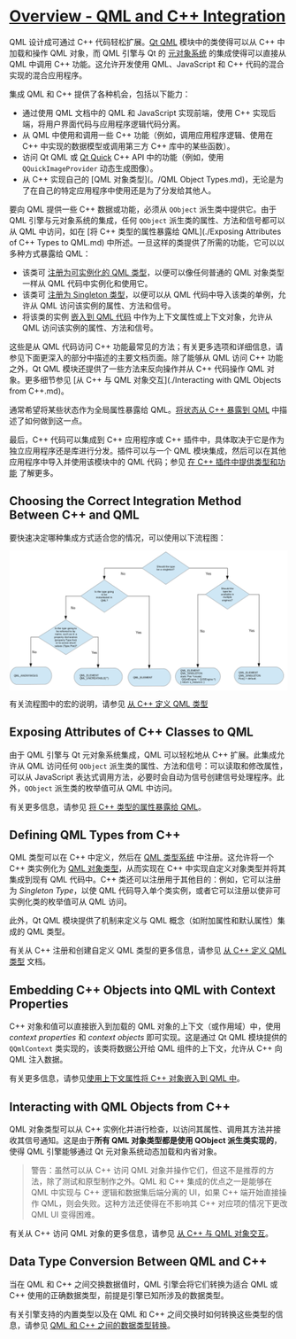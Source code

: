 # [Overview - QML and C++ Integration](https://doc.qt.io/qt-6/qtqml-cppintegration-overview.html)

QML 设计成可通过 C++ 代码轻松扩展。[Qt QML](<./Qt QML.md>) 模块中的类使得可以从 C++ 中加载和操作 QML 对象，而 QML 引擎与 Qt 的 [元对象系统](<../Qt Core/The Meta-Object System.md>) 的集成使得可以直接从 QML 中调用 C++ 功能。这允许开发使用 QML、JavaScript 和 C++ 代码的混合实现的混合应用程序。

集成 QML 和 C++ 提供了各种机会，包括以下能力：

- 通过使用 QML 文档中的 QML 和 JavaScript 实现前端，使用 C++ 实现后端，将用户界面代码与应用程序逻辑代码分离。
- 从 QML 中使用和调用一些 C++ 功能（例如，调用应用程序逻辑、使用在 C++ 中实现的数据模型或调用第三方 C++ 库中的某些函数）。
- 访问 Qt QML 或 [Qt Quick](<../Qt Quick/Qt Quick.md>) C++ API 中的功能（例如，使用 `QQuickImageProvider` 动态生成图像）。
- 从 C++ 实现自己的 [QML 对象类型](。/QML Object Types.md)，无论是为了在自己的特定应用程序中使用还是为了分发给其他人。

要向 QML 提供一些 C++ 数据或功能，必须从 `QObject` 派生类中提供它。由于 QML 引擎与元对象系统的集成，任何 `QObject` 派生类的属性、方法和信号都可以从 QML 中访问，如在 [将 C++ 类型的属性暴露给 QML](./Exposing Attributes of C++ Types to QML.md) 中所述。一旦这样的类提供了所需的功能，它可以以多种方式暴露给 QML：

- 该类可 [注册为可实例化的 QML 类型](<./Defining QML Types from C++.md#Registering an Instantiable Object Type>)，以便可以像任何普通的 QML 对象类型一样从 QML 代码中实例化和使用它。
- 该类可 [注册为 Singleton 类型](<./Defining QML Types from C++.md#Registering Singleton Objects with a Singleton Type>)，以便可以从 QML 代码中导入该类的单例，允许从 QML 访问该实例的属性、方法和信号。
- 将该类的实例 [嵌入到 QML 代码](https://doc.qt.io/qt-6/qtqml-cppintegration-contextproperties.html) 中作为上下文属性或上下文对象，允许从 QML 访问该实例的属性、方法和信号。

这些是从 QML 代码访问 C++ 功能最常见的方法；有关更多选项和详细信息，请参见下面更深入的部分中描述的主要文档页面。除了能够从 QML 访问 C++ 功能之外，Qt QML 模块还提供了一些方法来反向操作并从 C++ 代码操作 QML 对象。更多细节参见 [从 C++ 与 QML 对象交互](./Interacting with QML Objects from C++.md)。

通常希望将某些状态作为全局属性暴露给 QML。[将状态从 C++ 暴露到 QML](<./Exposing State from C++ to QML.md>) 中描述了如何做到这一点。

最后，C++ 代码可以集成到 C++ 应用程序或 C++ 插件中，具体取决于它是作为独立应用程序还是库进行分发。插件可以与一个 QML 模块集成，然后可以在其他应用程序中导入并使用该模块中的 QML 代码；参见 [在 C++ 插件中提供类型和功能](<./Creating C++ Plugins for QML.md>) 了解更多。

## Choosing the Correct Integration Method Between C++ and QML

要快速决定哪种集成方式适合您的情况，可以使用以下流程图：

<img src="./assets/cpp-qml-integration-flowchart.png" align="center" />

有关流程图中的宏的说明，请参见 [从 C++ 定义 QML 类型](<./Defining QML Types from C++.md>)

## Exposing Attributes of C++ Classes to QML

由于 QML 引擎与 Qt 元对象系统集成，QML 可以轻松地从 C++ 扩展。此集成允许从 QML 访问任何 `QObject` 派生类的属性、方法和信号：可以读取和修改属性，可以从 JavaScript 表达式调用方法，必要时会自动为信号创建信号处理程序。此外，`QObject` 派生类的枚举值可从 QML 中访问。

有关更多信息，请参见 [将 C++ 类型的属性暴露给 QML](<./Exposing Attributes of C++ Types to QML.md>)。

## Defining QML Types from C++

QML 类型可以在 C++ 中定义，然后在 [QML 类型系统](<./The QML Type System.md>) 中注册。这允许将一个 C++ 类实例化为 [QML 对象类型](<./QML Object Types.md>)，从而实现在 C++ 中实现自定义对象类型并将其集成到现有 QML 代码中。C++ 类还可以注册用于其他目的：例如，它可以注册为 *Singleton Type*，以使 QML 代码导入单个类实例，或者它可以注册以使非可实例化类的枚举值可从 QML 访问。

此外，Qt QML 模块提供了机制来定义与 QML 概念（如附加属性和默认属性）集成的 QML 类型。

有关从 C++ 注册和创建自定义 QML 类型的更多信息，请参见 [从 C++ 定义 QML 类型](<./Defining QML Types from C++.md>) 文档。

## Embedding C++ Objects into QML with Context Properties

C++ 对象和值可以直接嵌入到加载的 QML 对象的上下文（或作用域）中，使用 *context properties* 和 *context objects* 即可实现。这是通过 Qt QML 模块提供的 `QQmlContext` 类实现的，该类将数据公开给 QML 组件的上下文，允许从 C++ 向 QML 注入数据。

有关更多信息，请参见[使用上下文属性将 C++ 对象嵌入到 QML 中](<./Embedding C++ Objects into QML with Context Properties.md>)。

## Interacting with QML Objects from C++

QML 对象类型可以从 C++ 实例化并进行检查，以访问其属性、调用其方法并接收其信号通知。这是由于**所有 QML 对象类型都是使用 QObject 派生类实现的**，使得 QML 引擎能够通过 Qt 元对象系统动态加载和内省对象。

> 警告：虽然可以从 C++ 访问 QML 对象并操作它们，但这不是推荐的方法，除了测试和原型制作之外。QML 和 C++ 集成的优点之一是能够在 QML 中实现与 C++ 逻辑和数据集后端分离的 UI，如果 C++ 端开始直接操作 QML，则会失败。这种方法还使得在不影响其 C++ 对应项的情况下更改 QML UI 变得困难。

有关从 C++ 访问 QML 对象的更多信息，请参见 [从 C++ 与 QML 对象交互](<./Interacting with QML Objects from C++.md>)。

## Data Type Conversion Between QML and C++

当在 QML 和 C++ 之间交换数据值时，QML 引擎会将它们转换为适合 QML 或 C++ 使用的正确数据类型，前提是引擎已知所涉及的数据类型。

有关引擎支持的内置类型以及在 QML 和 C++ 之间交换时如何转换这些类型的信息，请参见 [QML 和 C++ 之间的数据类型转换](<./Data Type Conversion Between QML and C++.md>)。



<!-- 完成标志, 看不到, 请忽略! -->